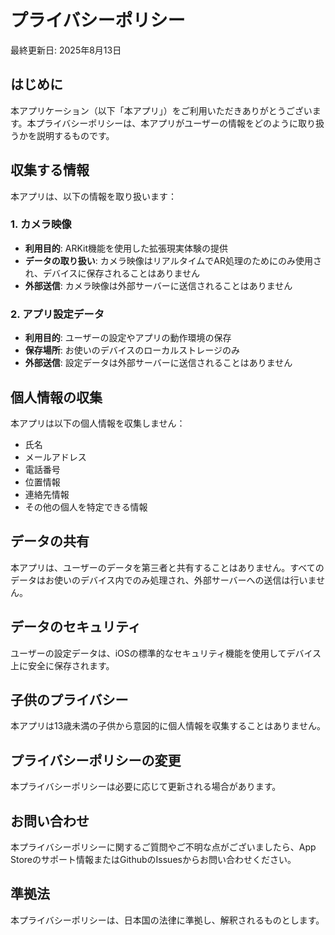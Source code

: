 # プライバシーポリシー

最終更新日: 2025年8月13日

## はじめに

本アプリケーション（以下「本アプリ」）をご利用いただきありがとうございます。本プライバシーポリシーは、本アプリがユーザーの情報をどのように取り扱うかを説明するものです。

## 収集する情報

本アプリは、以下の情報を取り扱います：

### 1. カメラ映像
- **利用目的**: ARKit機能を使用した拡張現実体験の提供
- **データの取り扱い**: カメラ映像はリアルタイムでAR処理のためにのみ使用され、デバイスに保存されることはありません
- **外部送信**: カメラ映像は外部サーバーに送信されることはありません

### 2. アプリ設定データ
- **利用目的**: ユーザーの設定やアプリの動作環境の保存
- **保存場所**: お使いのデバイスのローカルストレージのみ
- **外部送信**: 設定データは外部サーバーに送信されることはありません

## 個人情報の収集

本アプリは以下の個人情報を収集しません：
- 氏名
- メールアドレス
- 電話番号
- 位置情報
- 連絡先情報
- その他の個人を特定できる情報

## データの共有

本アプリは、ユーザーのデータを第三者と共有することはありません。すべてのデータはお使いのデバイス内でのみ処理され、外部サーバーへの送信は行いません。

## データのセキュリティ

ユーザーの設定データは、iOSの標準的なセキュリティ機能を使用してデバイス上に安全に保存されます。

## 子供のプライバシー

本アプリは13歳未満の子供から意図的に個人情報を収集することはありません。

## プライバシーポリシーの変更

本プライバシーポリシーは必要に応じて更新される場合があります。

## お問い合わせ

本プライバシーポリシーに関するご質問やご不明な点がございましたら、App Storeのサポート情報またはGithubのIssuesからお問い合わせください。

## 準拠法

本プライバシーポリシーは、日本国の法律に準拠し、解釈されるものとします。
